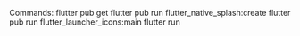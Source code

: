 Commands:
flutter pub get
flutter pub run flutter_native_splash:create
flutter pub run flutter_launcher_icons:main
flutter run